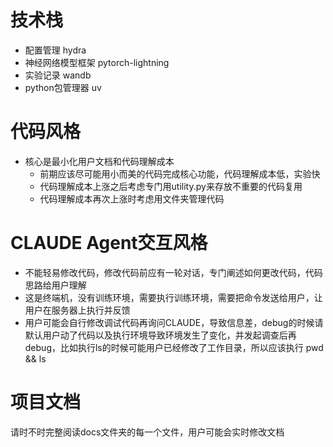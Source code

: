 # 技术栈
- 配置管理 hydra
- 神经网络模型框架 pytorch-lightning
- 实验记录 wandb
- python包管理器 uv

# 代码风格
- 核心是最小化用户文档和代码理解成本
    - 前期应该尽可能用小而美的代码完成核心功能，代码理解成本低，实验快
    - 代码理解成本上涨之后考虑专门用utility.py来存放不重要的代码复用
    - 代码理解成本再次上涨时考虑用文件夹管理代码

# CLAUDE Agent交互风格
- 不能轻易修改代码，修改代码前应有一轮对话，专门阐述如何更改代码，代码思路给用户理解
- 这是终端机，没有训练环境，需要执行训练环境，需要把命令发送给用户，让用户在服务器上执行并反馈
- 用户可能会自行修改调试代码再询问CLAUDE，导致信息差，debug的时候请默认用户动了代码以及执行环境导致环境发生了变化，并发起调查后再debug，比如执行ls的时候可能用户已经修改了工作目录，所以应该执行 pwd && ls

# 项目文档
请时不时完整阅读docs文件夹的每一个文件，用户可能会实时修改文档
